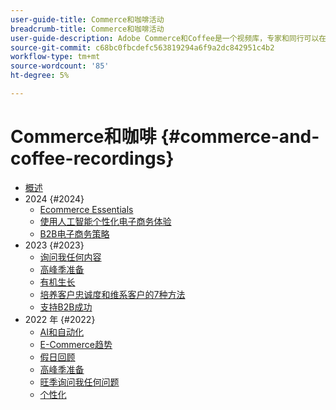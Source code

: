 ```yaml
---
user-guide-title: Commerce和咖啡活动
breadcrumb-title: Commerce和咖啡活动
user-guide-description: Adobe Commerce和Coffee是一个视频库，专家和同行可以在其中分享关于如何使用Adobe Commerce的想法和想法。
source-git-commit: c68bc0fbcdefc563819294a6f9a2dc842951c4b2
workflow-type: tm+mt
source-wordcount: '85'
ht-degree: 5%

---
```



# Commerce和咖啡 {#commerce-and-coffee-recordings}

+ [概述](overview.md)
+ 2024 {#2024}
   + [Ecommerce Essentials](2024/ecommerce-essentials.md)
   + [使用人工智能个性化电子商务体验](2024/personalize-ecommerce.md)
   + [B2B电子商务策略](2024/commerce-and-coffee-strategies-for-b2b-ecommerce.md)
+ 2023 {#2023}
   + [询问我任何内容](2023/ask-me-anything.md)
   + [高峰季准备](2023/peak-season-prep.md)
   + [有机生长](2023/organic-growth.md)
   + [培养客户忠诚度和维系客户的7种方法](2023/loyalty-retention.md)
   + [支持B2B成功](2023/b2b.md)
+ 2022 年 {#2022}
   + [AI和自动化](2022/ai-and-automation.md)
   + [E-Commerce趋势](2022/ecommerce-trends.md)
   + [假日回顾](2022/holiday.md)
   + [高峰季准备](2022/peak-season-prep.md)
   + [旺季询问我任何问题](2022/peak-season-ask-anything.md)
   + [个性化](2022/personalization.md)

<!--+ Commerce Events {#commerce-events}
  + [Overview](commerce-events/overview.md)
  + 2022 {#2022}
    + [Top Tips and Tricks for Adobe Campaign Standard](customer-journeys/2022/tips-and-tricks.md)
    + [Develop and customize data models in Adobe [!DNL Campaign Classic]](customer-journeys/2022/data-models.md)

+ Data and insights {#commerce-release-updates}
  + [Overview](commerce-release-updates/overview.md)
  + 2022 {#2022}
    + [Innovations and trends](data-and-insights/2022/innovations.md)
    + [Sensei and Analysis Workspace](data-and-insights/2022/sensei.md)
    + [Personalize and automate with Adobe Target](data-and-insights/2022/personalize.md)
    + [Analytics and Target applications for Mobile and Apps](data-and-insights/2022/mobile-and-apps.md)
    + [Cross Device Analytics and Customer Journey Analytics](data-and-insights/2022/cross-device-analytics.md) -->
